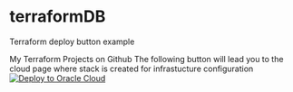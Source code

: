 # terraformDB
Terraform deploy button example
<html>
    <head>
        My Terraform Projects on Github
    </head>
    <body>
       The following button will lead you to the cloud page where stack is created for infrastucture configuration 
        
        
<div>
  <a 
          href="https://cloud.oracle.com/resourcemanager/stacks/create?zipUrl=https://github.com/RawanAk/terraformDB/releases/download/v0.2-alpha/terraformfiles.zip"                   target="nofollow">
            <img 
          src="https://oci-resourcemanager-plugin.plugins.oci.oraclecloud.com/latest/deploy-to-oracle-cloud.svg" 
          alt="Deploy to Oracle Cloud"/>
          </a>   
 </div>       
          
          
   </body>
</html> 

